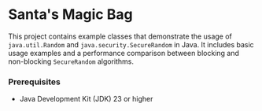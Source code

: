 # Santa's Magic Bag

This project contains example classes that demonstrate the usage of `java.util.Random` and `java.security.SecureRandom` in Java. It includes basic usage examples and a performance comparison between blocking and non-blocking `SecureRandom` algorithms.

### Prerequisites 
- Java Development Kit (JDK) 23 or higher

